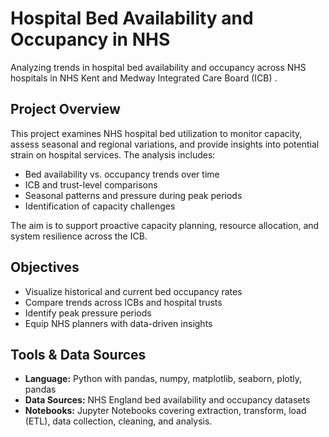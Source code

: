 # Hospital Bed Availability and Occupancy in NHS

Analyzing trends in hospital bed availability and occupancy across NHS hospitals in NHS Kent and Medway Integrated Care Board (ICB)
.

## Project Overview

This project examines NHS hospital bed utilization to monitor capacity, assess seasonal and regional variations, and provide insights into potential strain on hospital services. The analysis includes:

- Bed availability vs. occupancy trends over time  
- ICB and trust-level comparisons
- Seasonal patterns and pressure during peak periods  
- Identification of capacity challenges 

The aim is to support proactive capacity planning, resource allocation, and system resilience across the ICB.

## Objectives

- Visualize historical and current bed occupancy rates  
- Compare trends across ICBs and hospital trusts  
- Identify peak pressure periods
- Equip NHS planners with data-driven insights

## Tools & Data Sources

- **Language:** Python with pandas, numpy, matplotlib, seaborn, plotly, pandas  
- **Data Sources:** NHS England bed availability and occupancy datasets
- **Notebooks:** Jupyter Notebooks covering extraction, transform, load (ETL), data collection, cleaning, and analysis.


